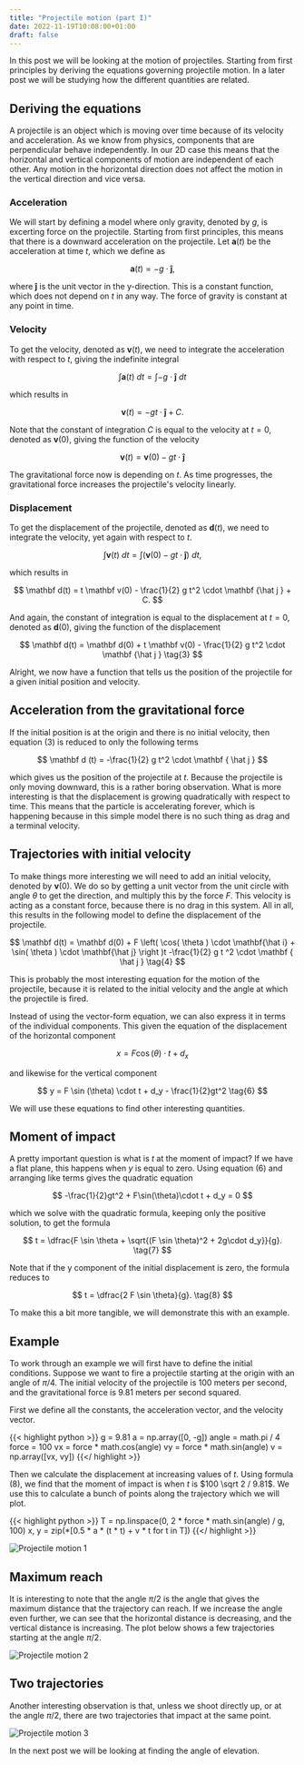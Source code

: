 ```yaml
---
title: "Projectile motion (part I)"
date: 2022-11-19T10:08:00+01:00
draft: false
---
```


In this post we will be looking at the motion of projectiles. 
Starting from first principles by deriving the equations governing projectile motion. 
In a later post we will be studying how the different quantities are related.

## Deriving the equations

A projectile is an object which is moving over time because of its velocity and acceleration. As we know from physics, components that are perpendicular behave independently. 
In our 2D case this means that the horizontal and vertical components of motion are independent of each other. 
Any motion in the horizontal direction does not affect the motion in the vertical direction and vice versa.

### Acceleration

We will start by defining a model where only gravity, denoted by $g$, is excerting force on the projectile.
Starting from first principles, this means that there is a downward acceleration on the projectile.
Let $\mathbf a(t)$ be the acceleration at time $t$, which we define as

<!-- $$
\mathbf a(t) = a_x \cdot \mathbf {\hat i} + a_y \cdot \mathbf { \hat j }, \tag{1}
$$ -->

$$
\mathbf a(t) = - g \cdot \mathbf { \hat j }, \tag{1}
$$

where  $\mathbf {\hat j}$ is the unit vector in the y-direction.
This is a constant function, which does not depend on $t$ in any way.
The force of gravity is constant at any point in time.

### Velocity

To get the velocity, denoted as $\mathbf v(t)$, we need to integrate the acceleration with respect to $t$, giving the indefinite integral

<!-- $$
\begin{align}
\int \mathbf a(t)\ dt &= \int \left ( a_x \cdot \mathbf {\hat i} + a_y \cdot \mathbf { \hat j } \right )\ dt \\\
 \mathbf v(t) &= a_x t \cdot \mathbf {\hat i} + a_y t \cdot \mathbf {\hat j} + C
\end{align} 
$$ -->

$$
\int \mathbf a(t)\ dt = \int -g \cdot \mathbf { \hat j } \ dt
$$

which results in

$$
 \mathbf v(t) = - g t \cdot \mathbf {\hat j} + C.
$$

Note that the constant of integration $C$ is equal to the velocity at $t=0$, denoted as $\mathbf v(0)$, giving the function of the velocity

$$
\mathbf v(t) = \mathbf v(0) -g t \cdot \mathbf {\hat j} \tag{2}
$$

The gravitational force now is depending on $t$. 
As time progresses, the gravitational force increases the projectile's velocity linearly.

### Displacement

To get the displacement of the projectile, denoted as $\mathbf d(t)$, we need to integrate the velocity, yet again with respect to $t$.

<!-- $$
\begin{align}
\int \mathbf v(t)\ dt &= \int \left( a_x t \cdot \mathbf {\hat i} + a_y t \cdot \mathbf {\hat j} + \mathbf v(0) \right)\ dt \\\
&= \frac{1}{2} a_x t^2 \cdot \mathbf {\hat i } + \frac{1}{2} a_y t^2 \cdot \mathbf {\hat j } + t \mathbf v(0) + C
\end{align}
$$ -->

$$
\int \mathbf v(t)\ dt = \int \left( \mathbf v(0) - g t \cdot \mathbf {\hat j} \right)\ dt,
$$

which results in

$$
\mathbf d(t) = t \mathbf v(0) - \frac{1}{2} g t^2 \cdot \mathbf {\hat j } + C.
$$

And again, the constant of integration is equal to the displacement at $t=0$, denoted as $\mathbf d(0)$, giving the function of the displacement

$$
\mathbf d(t) = \mathbf d(0) + t \mathbf v(0) - \frac{1}{2} g t^2 \cdot \mathbf {\hat j } \tag{3}
$$

Alright, we now have a function that tells us the position of the projectile for a given initial position and velocity.


## Acceleration from the gravitational force

If the initial position is at the origin and there is no initial velocity, then
equation (3) is reduced to only the following terms

$$
\mathbf d (t) = -\frac{1}{2} g t^2 \cdot \mathbf { \hat j }
$$

which gives us the position of the projectile at $t$. 
Because the projectile is only moving downward, this is a rather boring observation.
What is more interesting is that the displacement is growing quadratically with respect to time. 
This means that the particle is accelerating forever, which is happening because in this simple model there is no such thing as drag and a terminal velocity.

## Trajectories with initial velocity

To make things more interesting we will need to add an initial velocity, denoted by $\mathbf v(0)$. 
We do so by getting a unit vector from the unit circle with angle $\theta$ to get the direction, and multiply this by the force $F$.
This velocity is acting as a constant force, because there is no drag in this system.
All in all, this results in the following model to define the displacement of the projectile.

$$
\mathbf d(t) = \mathbf d(0) + F \left( \cos( \theta ) \cdot \mathbf{\hat i} +  \sin( \theta ) \cdot \mathbf{\hat j}  \right )t  -\frac{1}{2} g t ^2 \cdot \mathbf { \hat j } \tag{4}
$$

This is probably the most interesting equation for the motion of the projectile, because it is related to the initial velocity and the angle at which the projectile is fired.

Instead of using the vector-form equation, we can also express it in terms of the individual components.
This given the equation of the displacement of the horizontal component

$$
x = F \cos (\theta) \cdot t + d_x \tag{5}
$$

and likewise for the vertical component

$$
y = F \sin (\theta) \cdot t + d_y - \frac{1}{2}gt^2 \tag{6}
$$

We will use these equations to find other interesting quantities.

## Moment of impact

A pretty important question is what is $t$ at the moment of impact? 
If we have a flat plane, this happens when $y$ is equal to zero.
Using equation (6) and arranging like terms gives the quadratic equation

$$
-\frac{1}{2}gt^2 + F\sin(\theta)\cdot t + d_y = 0
$$

which we solve with the quadratic formula, keeping only the positive solution, to get the formula

$$
t = \dfrac{F \sin \theta + \sqrt{(F \sin \theta)^2 + 2g\cdot d_y}}{g}. \tag{7}
$$

Note that if the y component of the initial displacement is zero, the formula reduces to

$$
t = \dfrac{2 F \sin \theta}{g}. \tag{8}
$$

To make this a bit more tangible, we will demonstrate this with an example. 

## Example

To work through an example we will first have to define the initial conditions.
Suppose we want to fire a projectile starting at the origin with an angle of $\pi / 4$.
The initial velocity of the projectile is 100 meters per second, and the gravitational force is 9.81 meters per second squared.

First we define all the constants, the acceleration vector, and the velocity vector.

{{< highlight python >}}
g = 9.81
a = np.array([0, -g])
angle = math.pi / 4
force = 100
vx = force * math.cos(angle)
vy = force * math.sin(angle)
v = np.array([vx, vy])
{{</ highlight >}}

Then we calculate the displacement at increasing values of $t$. 
Using formula (8), we find that the moment of impact is when $t$ is $100 \sqrt 2 / 9.81$.
We use this to calculate a bunch of points along the trajectory which we will plot.

{{< highlight python >}}
T = np.linspace(0, 2 * force * math.sin(angle) / g, 100)
x, y = zip(*[0.5 * a * (t * t) + v * t for t in T])
{{</ highlight >}}

![Projectile motion 1](/projectile-1.png)

## Maximum reach

It is interesting to note that the angle $\pi / 2$ is the angle that gives the maximum distance that the trajectory can reach.
If we increase the angle even further, we can see that the horizontal distance is decreasing, and the vertical distance is increasing.
The plot below shows a few trajectories starting at the angle $\pi / 2$.

![Projectile motion 2](/projectile-2.png)

## Two trajectories

Another interesting observation is that, unless we shoot directly up, or at the angle $\pi / 2$, there are two trajectories that impact at the same point.

![Projectile motion 3](/projectile-3.png)

In the next post we will be looking at finding the angle of elevation.
